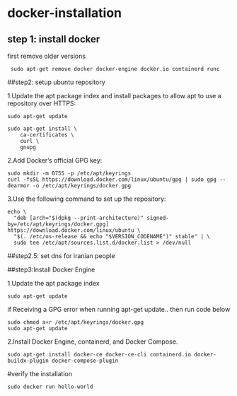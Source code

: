 # docker-installation

## step 1: install docker

first remove older versions

```
 sudo apt-get remove docker docker-engine docker.io containerd runc
```

##step2: setup ubuntu repository

1.Update the apt package index and install packages to allow apt to use a repository over HTTPS:
```
sudo apt-get update

sudo apt-get install \
    ca-certificates \
    curl \
    gnupg
```
2.Add Docker’s official GPG key:
```
sudo mkdir -m 0755 -p /etc/apt/keyrings
curl -fsSL https://download.docker.com/linux/ubuntu/gpg | sudo gpg --dearmor -o /etc/apt/keyrings/docker.gpg
```

3.Use the following command to set up the repository:
```
echo \
  "deb [arch="$(dpkg --print-architecture)" signed-by=/etc/apt/keyrings/docker.gpg] https://download.docker.com/linux/ubuntu \
  "$(. /etc/os-release && echo "$VERSION_CODENAME")" stable" | \
  sudo tee /etc/apt/sources.list.d/docker.list > /dev/null
```


##step2.5: set dns for iranian people


##step3:Install Docker Engine

1.Update the apt package index

```
sudo apt-get update
```

if Receiving a GPG error when running apt-get update..
then run code below

```
sudo chmod a+r /etc/apt/keyrings/docker.gpg
sudo apt-get update
```


2.Install Docker Engine, containerd, and Docker Compose.
```
sudo apt-get install docker-ce docker-ce-cli containerd.io docker-buildx-plugin docker-compose-plugin
```

#verify the installation

```
sudo docker run hello-world
```
